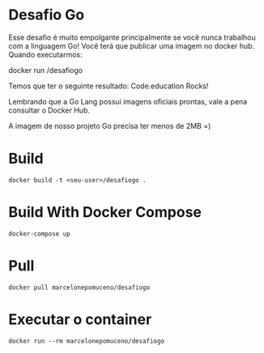 # Desafio Go

Esse desafio é muito empolgante principalmente se você nunca trabalhou com a linguagem Go!
Você terá que publicar uma imagem no docker hub. Quando executarmos:

docker run <seu-user>/desafiogo

Temos que ter o seguinte resultado: Code.education Rocks!

Lembrando que a Go Lang possui imagens oficiais prontas, vale a pena consultar o Docker Hub.

A imagem de nosso projeto Go precisa ter menos de 2MB =)


# Build 
```
docker build -t <seu-user>/desafiogo .
```
  
# Build With Docker Compose
```
docker-compose up
```

# Pull 
```
docker pull marcelonepomuceno/desafiogo
```

# Executar o container
```
docker run --rm marcelonepomuceno/desafiogo
```